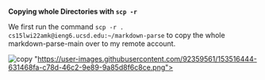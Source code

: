 **Copying whole Directories with ```scp -r```**

We first run the command ```scp -r . cs15lwi22amk@ieng6.ucsd.edu:~/markdown-parse``` to copy the whole markdown-parse-main over to my remote account.

![copy]("https://user-images.githubusercontent.com/92359561/153516285-029dab09-f8a0-4173-812e-56fb54d9a528.png">
)
"https://user-images.githubusercontent.com/92359561/153516444-631468fa-c78d-46c2-9e89-9a85d8f6c8ce.png">
